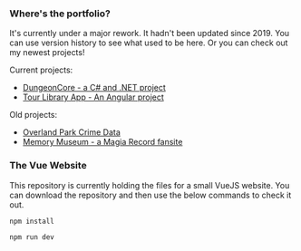 ### Where's the portfolio?
It's currently under a major rework. It hadn't been updated since 2019. You can use version history to see what used to be here. Or you can check out my newest projects!

Current projects:
- [DungeonCore - a C# and .NET project](https://github.com/sashabridges/DungeonCore/tree/main)
- [Tour Library App - An Angular project](https://github.com/sashabridges/tour-library-app)

Old projects:
- [Overland Park Crime Data](https://sashabridges.github.io/DowntownData/)
- [Memory Museum - a Magia Record fansite](https://memorymuseum.info)


### The Vue Website
This repository is currently holding the files for a small VueJS website. You can download the repository and then use the below commands to check it out.

```sh
npm install
```

```sh
npm run dev
```
